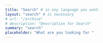 ```yaml
---
title: "Search" # in any language you want
layout: "search" # is necessary
# url: "/archive"
# description: "Description for Search"
summary: "search"
placeholder: "What are you looking for "
---
```

